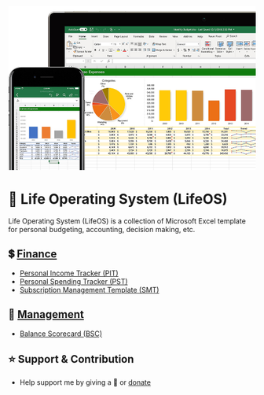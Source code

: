 <p align="center"><img src="screenshot.jpg"></p>

# 🧩 Life Operating System (LifeOS)

Life Operating System (LifeOS) is a collection of Microsoft Excel template for personal budgeting, accounting, decision making, etc.

## 💲 [Finance](templates/finance)
- [Personal Income Tracker (PIT)](https://github.com/agung2001/life-operating-system/blob/d07f49c48557291bdd4fc6741f9159733ef38c49/templates/finance/Personal%20Income%20Tracker%20(PIT).xlsx)
- [Personal Spending Tracker (PST)](https://github.com/agung2001/life-operating-system/blob/c6319abe7f6b5c4101691d181e9cf1c78893ca88/templates/finance/Personal%20Spending%20Tracker%20(PST).xlsx)
- [Subscription Management Template (SMT)](https://github.com/agung2001/life-operating-system/blob/7a5ae10cda07f98cf2bc94480719ee50e8e21c8a/templates/finance/Subscription%20Management%20Template%20(SMT).xlsx)

## 💼 [Management](templates/management)
- [Balance Scorecard (BSC)](https://github.com/agung2001/life-operating-system/blob/3897377aca317fa72edab65a61139225c355f428/templates/management/Balance%20Scorecard%20(BSC).xlsx)

## ⭐️ Support & Contribution
- Help support me by giving a 🌟 or [donate][website]

[website]: https://agung2001.github.io